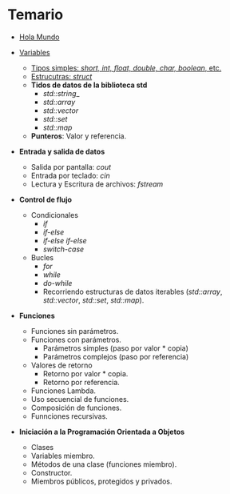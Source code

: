 # Temario

* [Hola Mundo](./temario/holamundo/README.md)
* [Variables](./temario/variables/README.md)

  * [Tipos simples: _short, int, float, double, char, boolean_, etc.](./temario/variables/tipossimples.md)
  * [Estrucutras: _struct_](./temario/variables/estructuras.md)
  * **Tidos de datos de la biblioteca std**
    * _std::string__
    * _std::array_
    * _std::vector_
    * _std::set_
    * _std::map_
  * **Punteros**: Valor y referencia.

* **Entrada y salida de datos**
  * Salida por pantalla: _cout_
  * Entrada por teclado: _cin_
  * Lectura y Escritura de archivos: _fstream_
* **Control de flujo**
  * Condicionales
    * _if_
    * _if-else_
    * _if-else if-else_
    * _switch-case_
  * Bucles
    * _for_
    * _while_
    * _do-while_
    * Recorriendo estructuras de datos iterables (_std::array_, _std::vector_, _std::set_, _std::map_).
* **Funciones**

  * Funciones sin parámetros.
  * Funciones con parámetros.
    * Parámetros simples (paso por valor * copia)
    * Parámetros complejos (paso por referencia)
  * Valores de retorno
    * Retorno por valor * copia.
    * Retorno por referencia.
  * Funciones Lambda.
  * Uso secuencial de funciones.
  * Composición de funciones.
  * Funnciones recursivas.

* **Iniciación a la Programación Orientada a Objetos**
  * Clases
  * Variables miembro.
  * Métodos de una clase (funciones miembro).
  * Constructor.
  * Miembros públicos, protegidos y privados.